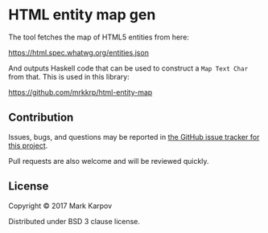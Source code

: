 # HTML entity map gen

The tool fetches the map of HTML5 entities from here:

https://html.spec.whatwg.org/entities.json

And outputs Haskell code that can be used to construct a `Map Text Char`
from that. This is used in this library:

https://github.com/mrkkrp/html-entity-map

## Contribution

Issues, bugs, and questions may be reported in [the GitHub issue tracker for
this project](https://github.com/mrkkrp/html-entity-map/issues).

Pull requests are also welcome and will be reviewed quickly.

## License

Copyright © 2017 Mark Karpov

Distributed under BSD 3 clause license.
